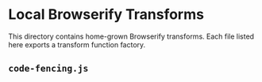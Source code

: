 # Local Browserify Transforms

This directory contains home-grown Browserify transforms.
Each file listed here exports a transform function factory.

## `code-fencing.js`
